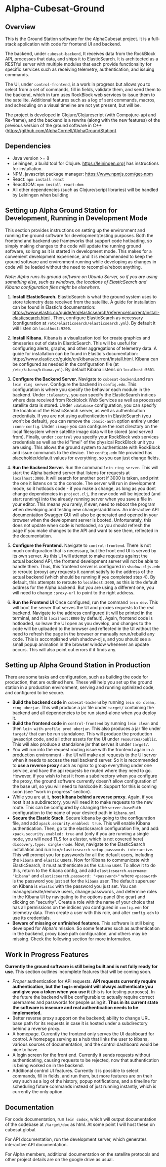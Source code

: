 # Alpha-Cubesat-Ground

## Overview
This is the Ground Station software for the AlphaCubesat project. It is a full-stack application with code for frontend UI and backend.

The backend, under `cubesat-backend`, It receives data from the RockBlock API, processes 
that data, and ships it to ElasticSearch. 
It is architected as a RESTful server with 
multiple modules that each provide functionality for
 specific services such as receiving telemetry,
 authentication, and issuing commands. 

The UI, under `control-frontend`, is a work in progress but allows you to select from a 
set of commands, fill in fields, validate them, and send them to the backend, which in turn
uses RockBlock web services to issue them to the satellite. Additional features
such as a log of sent commands, macros, and scheduling on a visual timeline are not yet present, but
will be.

The project is developed in Clojure/Clojurescript (with Compojure-api and Re-frame), and the backend is a rewrite (along with the new features) of the previous 
version of the ground software in C++ (https://github.com/AlphaCornell/AlphaGroundStation).

## Dependencies
- Java version >= 8
- Leiningen, a build tool for Clojure. https://leiningen.org/ has instructions for installation.
- NPM, javascript package manager: https://www.npmjs.com/get-npm
- React: `npm install react`
- ReactDOM: `npm install react-dom`
- All other dependencies (such as Clojure/script libraries) will be handled by Leiningen when building

## Setting up Alpha Ground Station for Development, Running in Development Mode
This section provides instructions on setting up the environment and running the ground software for development/testing purposes. Both the frontend and backend use frameworks that support code hotloading, so simply making changes to the code will update the running ground software, so long as it is started in development mode. This makes for a convenient development experience, and it is recommended to keep the ground software and environment running while developing as changes in code will be loaded without the need to recompile/reboot anything.

*Note: Alpha runs its ground software on Ubuntu Server, so if you are using something else, such as windows, the locations of ElasticSearch and Kibana configuration files might be elsewhere.*

1. **Install ElasticSearch.**
ElasticSearch is what the ground system uses to store telemetry data received from the satellite. 
A guide for installation can be found in Elastic's documentation: https://www.elastic.co/guide/en/elasticsearch/reference/current/install-elasticsearch.html
. Then, configure ElasticSearch as necessary (configuration at `/etc/elasticsearch/elasticsearch.yml`). By default it will listen on `localhost:9200`.

2. **Install Kibana.**
Kibana is a visualization tool for create graphics and timeseries out of data in ElasticSearch. This will be useful for configuring alerts, graphs, and other aggregations of telemetry data.
A guide for installation can be found in Elastic's documentation: https://www.elastic.co/guide/en/kibana/current/install.html. Kibana can be configured as needed in the configuration file (at `/etc/kibana/kibana.yml`). By default Kibana listens on `localhost:5601`.

3. **Configure the Backend Server.**
Navigate to `cubesat-backend`.and run `lein ring server`. Configure the backend in `config.edn`. This configuration is where you specify the behavior each module in the backend. 
Under `:telemetry`, you can specify the ElasticSearch indices where data received from Rockblock Web Services as well as processed satellite data is stored. 
Under `:database` configuration, you can specify the location of the ElasticSearch server, as well as authentication credentials. If you are not using authentication in ElasticSearch (you won't be default), you can remove the `:basic-auth` option entirely under `:conn-config`. Under `:image` you can configure the root directory on the local filesystem where satellite image data will be stored (and served from). Finally, under `:control` you specify your RockBlock web services credentials as well as the id "imei" of the physical RockBlock unit you are using. This allows the ground system to authenticate with RockBlock and issue commands to the device. The `config.edn` file provided has placeholder/default values for everything, so you can just change fields.

4. **Run the Backend Server.**
Run the command `lein ring server`. This will start the Alpha backend server that listens for requests at `localhost:3000`. It will search for another port
if 3000 is taken, and print the one it listens on to the console. The server will run in development mode, so it hotloads code - if you make a change, as long as you dont change dependencies in `project.clj`, the new code will be injected (and start running) into the already running server when you save a file in your editor. This means you rarely, if ever, need to reboot the program when developing and testing new changes/additions. An interactive API documentation Swagger GUI will also be generated and opened in your browser when the development server is booted. Unfortunately, this does not update when code is hotloaded, so you should refresh the page if you make changes to the API and want to see them, reflected in the documentation.

5. **Configure the Frontend.**
Navigate to `control-frontend`. There is not much configuration that is necessary, but the front end UI is served by its own server. As this UI will attempt to make requests against the actual backend API, the frontend development server will not be able to handle them. Thus, this frontend server is configured in `shadow-cljs.edn` to reroute (proxy) any requests it cannot satisfy to the address of the actual backend (which should be running if you completed step 4). By default, this attempts to reroute to `localhost:3000`, as this is the default address for the Alpha backend. But you are using a different one, you will need to change `:proxy-url` to point to the right address.

6. **Run the Frontend UI**
Once configured, run the command `lein dev`. This will boot the server that serves the UI and proxies requests to the real backend. Navigate to the address configured (it will be printed in the terminal, and it is `localhost:8000` by default). Again, frontend code is hotloaded, so leave the UI open as you develop, and changes to the code will be uploaded to the browser and reflected in the UI without the need to refresh the page in the browser or manually rerun/rebuild any code. This is accomplished wish shadow-cljs, and you should see a small popup animation in the browser window whenever an update occurs. This will also point out errors if it finds any.


## Setting up Alpha Ground Station in Production
There are some tasks and configuration, such as building the code for production, that are outlined here. These will help you set up the ground station in a production environment, serving and running optimized code, and configured to be secure.

- **Build the backend code** in `cubesat-backend` by running `lein do clean, ring uberjar`. This will produce a jar file under `target/` containing the backend and all dependencies to be run stand-alone when you deploy it.
- **Build the frontend code** in `control-frontend` by running `lein clean` and then `lein with-profile prod uberjar`. This also produces a jar file under `target/` that can be run standalone. This will produce the production javascript code, and all other assets for the UI under `resources/public`. This will also produce a standalone jar that serves it under `target/`.
- You will run into the request routing issue with the frontend again in a production environment - the UI will make api requests to the UI server when it needs to access the real backend server. So it is recommended to **use a reverse proxy** such as nginx to group everything under one service, and have the api requests be routed where they need to go. However, if you wish to host it from a subdirectory when you configure the proxy, the ground software currently doesn't allow configuration of the base url, so you will need to hardcode it. Support for this is coming soon (see "work in progress" section).
- While you are at it, **host kibana behind a reverse proxy**. Again, if you host it at a subdirectory, you will need it to make requests to the new route. This can be configured by changing the `server.basePath` configuration to the name of your desired path in `kibana.yml`
- **Secure the Elastic Stack**. Secure kibana by going to the configuration file, and add `xpack.security.enabled: true`. This will enable Kibana authentication. Then, go to the elasticsearch configuration file, and add: `xpack.security.enabled: true` and (only if you are running a single node, you will need TLS for a cluster, which is not covered here) `discovery.type: single-node`. Now, navigate to the ElasticSearch installation and run `bin/elasticsearch-setup-passwords interactive`. This will prompt you for passwords for all the default users, including the `kibana` and `elastic` users. Now for Kibana to communicate with ElasticSearch, it must authenticate as the `kibana` user. To allow it to do this, return to the Kibana config, and add `elasticsearch.username: "kibana"` and `elasticsearch.password: "<password>"` where `<password>` is the password you just set for the `kibana` user.
The default superuser on Kibana is `elastic` with the password you just set. You can manage/create/remove users, change passwords, and determine roles in the Kibana UI by navigating to the options panel (the gear) and clicking on "security". Create a role with the name of your choice that has all permissions on the indices you configured in `config.edn` for telemetry data. Then create a user with this role, and alter `config.edn` to use its credentials. 
- **Beware of missing or unfinished features**. This software is still being developed for Alpha's mission. So some features such as authentication in the backend, proxy base path configuration, and others may be missing. Check the following section for more information.

## Work in Progress Features
**Currently the ground software is still being built and is not fully ready for use**. This section outlines incomplete features that will be coming soon.

- *Proper* authentication for API requests. **API requests currently require authentication, but the `login` endpoint will always authenticate you and give you a token when you use it** (this is for testing purposes). In the future the backend will be configurable to actually require correct usernames and passwords for people using it. **Thus in its current state the software is insecure and real authentication needs to be implemented.**
- Better reverse proxy support on the backend; ability to change URL base path for its requests in case it is hosted under a subdirectory behind a reverse proxy.
- A homepage. Currently the frontend only serves the UI dashboard for control. A homepage serving as a hub that links the user to kibana, various sources of documentation, and the control dashboard would be nice to have.
- A login screen for the front end. Currently it sends requests without authenticating, causing requests to be rejected, now that authentication is being worked on in the backend.
- Additional control UI features. Currently it is possible to select commands, fill in fields, and run them, but more features are on their way such as a log of the history, popup notifications, and a timeline for scheduling future commands instead of just running instantly, which is currently the only option.



## Documentation
For code documentation, run `lein codox`, which will output documentation of the codebase at `/target/doc` as html. At some point I will host these on cubesat.global.

For API documentation, run the development server, which generates interactive API documentation.

For Alpha members, additional documentation on the satellite protocols and other project details are on the google drive as usual.